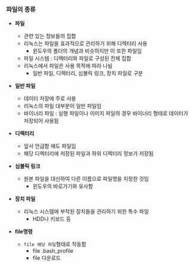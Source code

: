 ### 파일의 종류
- **파일** 
	- 관련 있는 정보들의 집합
	- 리눅스는 파일을 효과적으로 관리하기 위해 디렉터리 사용
		- 윈도우의 폴더의 개념과 비슷하지만 이 또한 파일임
	- 파일 시스템 : 디렉터리와 파일로 구성된 전체 집합
	- 리눅스에서 파일은 사용 목적에 따라 나뉨
		- 일반 파일, 디렉터리, 심볼릭 링크, 장치 파일로 구분

- **일반 파일**
	- 데이터 저장에 주로 사용
	- 리눅스의 파일 대부분이 일반 파일임
	- 바이너리 파일 : 실행 파일이나 이미지 파일의 경우 바이너리 형태로 데이터가 저장되어 사용됨

- **디렉터리**
	- 앞서 언급함 얘도 파일임
	- 해당 디렉터리에 저장된 파일과 하위 디렉터리 정보가 저장됨

- **심볼릭 링크**
	- 원본 파일을 대신하여 다른 이름으로 파일명을 지정한 것임
		- 윈도우의 바로가기와 유사함

- **장치 파일**
	- 리눅스 시스템에 부착된 장치들을 관리하기 위한 특수 파일
		- HDD나 키보드 등

- **file명령** 
	- `file 해당 파일`형태로 작동함
		- file .bash_profile
		- file 다운로드
